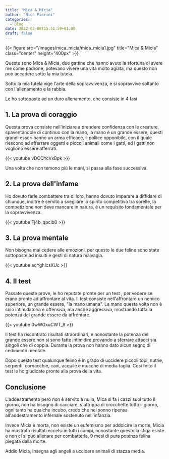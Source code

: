 ```yaml
---
title: "Mica & Micia"
author: "Nico Fiorini"
categories: 
  - Blog
date: 2022-02-08T15:51:59+01:00
draft: false
---
```


{{< figure src="/images/mica_micia/mica_micia1.jpg" title="Mica & Micia" class="center" height="400px" >}}

Queste sono Mica & Micia, due gattine che hanno avuto la sfortuna di avere me come padrone,
potevano vivere una vita molto agiata, ma questo non può accadere sotto la mia tutela.

Sotto la mia tutela vige l'arte della sopravvivenza, e si sopravvive soltanto con l'allenamento
e la rabbia.

Le ho sottoposte ad un duro allenamento, che consiste in 4 fasi

## 1. La prova di coraggio
Questa prova consiste nell'iniziare a prendere confidenza con le creature, spaventandole di continuo
con la mano, la mano è un grande essere, questi grandi esseri hanno un arma efficace, il pollice opponibile,
con il quale riescono ad afferrare oggetti e piccoli animali come i gatti, ed i gatti non vogliono essere afferrati.

{{< youtube vDCQYcVxBpk >}}

Una volta che non temono più le mani, si passa alla fase successiva.

## 2. La prova dell'infame
Ho dovuto farle combattere tra di loro, hanno dovuto imparare a diffidare di chiunque,
inoltre è servito a svegliare lo spirito competitivo tra sorelle, la competizione non
deve mancare in natura, è un requisito fondamentale per la sopravvivenza.

{{< youtube Fj4b_qpclb0 >}}

## 3. La prova mentale
Non bisogna mai cedere alle emozioni, per questo le due feline sono state sottoposte ad
insulti e gesti di natura malvagia.

{{< youtube aqYghIcsXUc >}}

## 4. Il test
Passate queste prove, le ho reputate pronte per un test , per vedere se erano pronte ad affrontare al vita.
Il test consiste nell'affrontare un nemico superiore, un grande essere, "la mano umana".
La mano questa volta non è solo intimidatoria e offensiva, ma anche aggressiva, mostrando tutta la potenza del grande
essere da affrontare.

{{< youtube 0wWGxuCWT_8 >}}

Il test ha riscontrato risultati straordinari, e nonostante la potenza del grande essere non si sono fatte intimidire
provando a sferrare attacci sia singoli che di coppia. Durante la prova non hanno dato alcun segno di cedimento mentale.

Dopo questo test qualunque felino è in grado di uccidere piccoli topi,
nutrie, serpenti, cornacchie, cani, acquile e mucche di media taglia.
Così fnito il test le ho giudicate pronte alla prova della vita.

## Conclusione

L'addestramento però non è servito a nulla, Mica si fa i cazzi suoi tutto il giorno, non ha bisogno di cacciare, s'attrippa di crocchette tutto il giorno, ogni tanto ha qualche incubo, credo che nel sonno ripensa all'addestramento infernale sostenuto nell'infanzia.

Invece Micia è morta, non esiste un eufemismo per addolcire la morte, Micia ha mostrato risultati
eccelsi in tutti i campi, nonostante questo la sfiga esiste e non ci si può allenare per combatterla, 9 mesi di pura potenza felina
piegata dalla morte.

Addio Micia, insegna agli angeli a uccidere animali di stazza media.